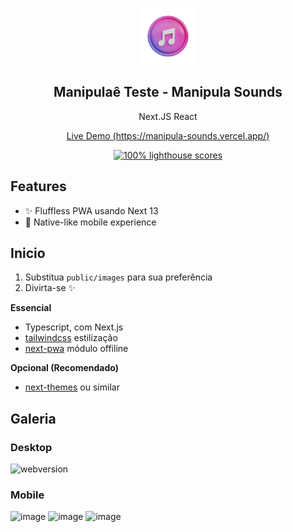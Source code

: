 <p align="center">
	<img alt="Carlos Henrique" src="public/images/icon-512.png" width="90">
	<h2 align="center">Manipulaê Teste - Manipula Sounds</h2>
</p>

<p align="center">Next.JS React</p>

<p align="center">
	<a href="https://https://manipula-sounds.vercel.app/)">Live Demo (https://manipula-sounds.vercel.app/)</a>
</p>

<p align="center">
	<a href="https://web.dev/measure">
		<img alt="100% lighthouse scores" src="https://img.shields.io/badge/lighthouse-100%25-845EF7.svg?logo=lighthouse&logoColor=white&style=flat-square" />
	</a>
</p>

## Features

- ✨ Fluffless PWA usando Next 13
- 📱 Native-like mobile experience

## Inicio

1. Substitua `public/images` para sua preferência
2. Divirta-se ✨


**Essencial**

- Typescript, com Next.js
- [tailwindcss](https://github.com/tailwindlabs/tailwindcss) estilização
- [next-pwa](https://github.com/shadowwalker/next-pwa) módulo offiline

**Opcional (Recomendado)**

- [next-themes](https://github.com/pacocoursey/next-themes) ou similar

## Galeria

### Desktop
![webversion](https://github.com/CarlosHenriqueBZ/manipula-sounds/assets/83791891/ddd8d347-cc77-4980-876a-51e61bc3dae7)


### Mobile

![image](https://github.com/CarlosHenriqueBZ/manipula-sounds/assets/83791891/0a9475fb-8ec2-41ab-a935-4b7fa322d313)
![image](https://github.com/CarlosHenriqueBZ/manipula-sounds/assets/83791891/65e04c5f-a2fe-46aa-a337-073c3c775624)
![image](https://github.com/CarlosHenriqueBZ/manipula-sounds/assets/83791891/b587ac50-aa27-4022-a8cf-c3abf5f3fafb)




